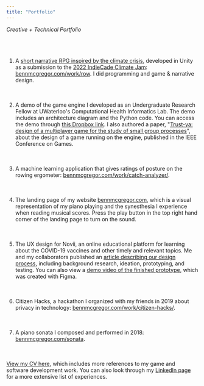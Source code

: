 ```yaml
---
title: "Portfolio"
---
```


_Creative + Technical Portfolio_
&nbsp;  
&nbsp;  
&nbsp;
&nbsp;  
&nbsp;  

1.  A [short narrative RPG inspired by the climate crisis](https://beagle-studios.itch.io/row), developed in Unity as a submission to the [2022 IndieCade Climate Jam](https://www.indiecade.com/climate-jam/): [bennmcgregor.com/work/row](https://bennmcgregor.com/work/row/). I did programming and game & narrative design.
&nbsp;  
&nbsp;  
&nbsp;  

2.  A demo of the game engine I developed as an Undergraduate Research Fellow at UWaterloo's Computational Health Informatics Lab. The demo includes an architecture diagram and the Python code. You can access the demo through [this Dropbox link](https://www.dropbox.com/sh/udomw3w6hrmgt0o/AABVPVNwjcfgpFtaS1pCREBda?dl=0). I also authored a paper, "[Trust-ya: design of a multiplayer game for the study of small group processes](https://ieee-cog.org/2021/assets/papers/paper_294.pdf)", about the design of a game running on the engine, published in the IEEE Conference on Games.
&nbsp;  
&nbsp;  
&nbsp;  

3.  A machine learning application that gives ratings of posture on the rowing ergometer: [bennmcgregor.com/work/catch-analyzer/](https://bennmcgregor.com/work/catch-analyzer/).
&nbsp;  
&nbsp;  
&nbsp;  

4.  The landing page of my website [bennmcgregor.com](https://bennmcgregor.com), which is a visual representation of my piano playing and the synesthesia I experience when reading musical scores. Press the play button in the top right hand corner of the landing page to turn on the sound.
&nbsp;  
&nbsp;  
&nbsp;  

5. The UX design for Novii, an online educational platform for learning about the COVID-19 vaccines and other timely and relevant topics. Me and my collaborators published an [article describing our design process](https://medium.com/cs449-649-f21-uwaterloo/cs-449-final-report-c8feba63553f), including background research, ideation, prototyping, and testing. You can also view a [demo video of the finished prototype](https://drive.google.com/file/d/1-2qSbndLfD-mEq2eoJ6YrolYc9MZsQqB/view?usp=sharing), which was created with Figma.
&nbsp;  
&nbsp;  
&nbsp;  

6.  Citizen Hacks, a hackathon I organized with my friends in 2019 about privacy in technology: [bennmcgregor.com/work/citizen-hacks/](https://bennmcgregor.com/work/citizen-hacks/).
&nbsp;  
&nbsp;  
&nbsp;  

7.  A piano sonata I composed and performed in 2018: [bennmcgregor.com/sonata](https://bennmcgregor.com/sonata).
&nbsp;  
&nbsp;  
&nbsp;  

[View my CV here](https://www.dropbox.com/s/4te5bgwihy00dne/resume-v1.pdf?dl=0), which includes more references to my game and software development work. You can also look through my [LinkedIn page](https://www.linkedin.com/in/benn-mcgregor/) for a more extensive list of experiences.
